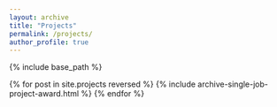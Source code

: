 ```yaml
---
layout: archive
title: "Projects"
permalink: /projects/
author_profile: true
---
```


{% include base_path %}

{% for post in site.projects reversed %}
  {% include archive-single-job-project-award.html %}
{% endfor %}
